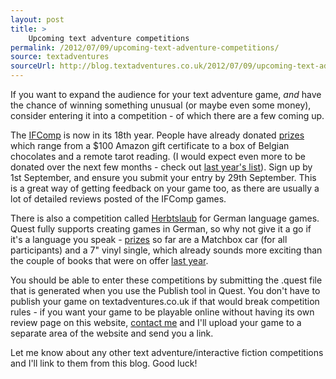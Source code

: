 ```yaml
---
layout: post
title: >
    Upcoming text adventure competitions
permalink: /2012/07/09/upcoming-text-adventure-competitions/
source: textadventures
sourceUrl: http://blog.textadventures.co.uk/2012/07/09/upcoming-text-adventure-competitions/
---
```

If you want to expand the audience for your text adventure game, <em>and</em> have the chance of winning something unusual (or maybe even some money), consider entering it into a competition - of which there are a few coming up.

The <a href="http://www.ifcomp.org">IFComp</a> is now in its 18th year. People have already donated <a href="http://www.ifcomp.org/comp12/prizes.php">prizes</a> which range from a $100 Amazon gift certificate to a box of Belgian chocolates and a remote tarot reading. (I would expect even more to be donated over the next few months - check out <a href="http://www.ifcomp.org/comp11/prizes.php">last year's list</a>). Sign up by 1st September, and ensure you submit your entry by 29th September. This is a great way of getting feedback on your game too, as there are usually a lot of detailed reviews posted of the IFComp games.

There is also a competition called <a href="http://www.stereosanctity.org/herbstlaub/">Herbtslaub</a> for German language games. Quest fully supports creating games in German, so why not give it a go if it's a language you speak - <a href="http://www.stereosanctity.org/herbstlaub/?page_id=69">prizes</a> so far are a Matchbox car (for all participants) and a 7" vinyl single, which already sounds more exciting than the couple of books that were on offer <a href="http://www.stereosanctity.org/herbstlaub/?page_id=15">last year</a>.

You should be able to enter these competitions by submitting the .quest file that is generated when you use the Publish tool in Quest. You don't have to publish your game on textadventures.co.uk if that would break competition rules - if you want your game to be playable online without having its own review page on this website, <a title="Contact us" href="http://www.textadventures.co.uk/help/contact-us/">contact me</a> and I'll upload your game to a separate area of the website and send you a link.

Let me know about any other text adventure/interactive fiction competitions and I'll link to them from this blog. Good luck!